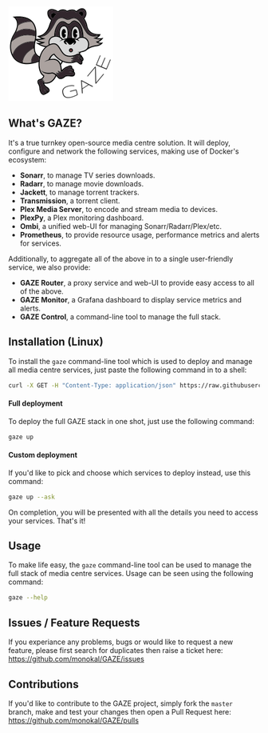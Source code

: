 ![GAZE project logo](docs/images/raccoon.png "GAZE project")

## What's GAZE?
It's a true turnkey open-source media centre solution. It will deploy, configure and network the following services, making use of Docker's ecosystem:
- **Sonarr**, to manage TV series downloads.
- **Radarr**, to manage movie downloads.
- **Jackett**, to manage torrent trackers.
- **Transmission**, a torrent client.
- **Plex Media Server**, to encode and stream media to devices.
- **PlexPy**, a Plex monitoring dashboard.
- **Ombi**, a unified web-UI for managing Sonarr/Radarr/Plex/etc.
- **Prometheus**, to provide resource usage, performance metrics and alerts for services.

Additionally, to aggregate all of the above in to a single user-friendly service, we also provide:
- **GAZE Router**, a proxy service and web-UI to provide easy access to all of the above.
- **GAZE Monitor**, a Grafana dashboard to display service metrics and alerts.
- **GAZE Control**, a command-line tool to manage the full stack.

## Installation (Linux)
To install the `gaze` command-line tool which is used to deploy and manage all media centre services, just paste the following command in to a shell:
```sh
curl -X GET -H "Content-Type: application/json" https://raw.githubusercontent.com/monokal/GAZE/master/gazectl-wrapper.sh > /usr/local/bin/gaze && chmod +x /usr/local/bin/gaze && gaze init
```

#### Full deployment
To deploy the full GAZE stack in one shot, just use the following command:
```sh
gaze up
```
#### Custom deployment
If you'd like to pick and choose which services to deploy instead, use this command:
```sh
gaze up --ask
```

On completion, you will be presented with all the details you need to access your services. That's it!

## Usage
To make life easy, the `gaze` command-line tool can be used to manage the full stack of media centre services. Usage can be seen using the following command:
```sh
gaze --help
```

## Issues / Feature Requests
If you experiance any problems, bugs or would like to request a new feature, please first search for duplicates then raise a ticket here: https://github.com/monokal/GAZE/issues

## Contributions
If you'd like to contribute to the GAZE project, simply fork the `master` branch, make and test your changes then open a Pull Request here: https://github.com/monokal/GAZE/pulls
